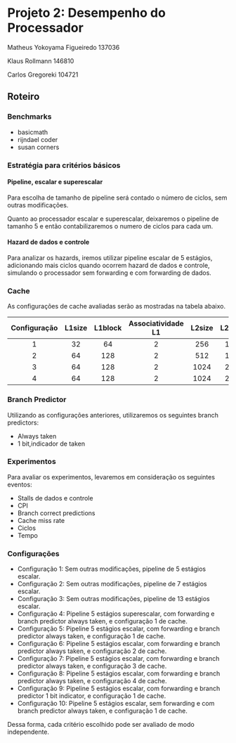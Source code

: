 # Projeto 2: Desempenho do Processador

Matheus Yokoyama Figueiredo     137036

Klaus Rollmann                  146810

Carlos Gregoreki                104721

## Roteiro

### Benchmarks

* basicmath
* rijndael coder
* susan corners

### Estratégia para critérios básicos

#### Pipeline, escalar e superescalar

Para escolha de tamanho de pipeline será contado o número de ciclos, sem outras modificações.

Quanto ao processador escalar e superescalar, deixaremos o pipeline de tamanho 5 e então contabilizaremos o numero de ciclos para cada um.

#### Hazard de dados e controle

Para analizar os hazards, iremos utilizar pipeline escalar de 5 estágios, adicionando mais ciclos quando ocorrem hazard de dados e controle, simulando o processador sem forwarding e com forwarding de dados.

### Cache
As configurações de cache avaliadas serão as mostradas na tabela abaixo.

| Configuração | L1size | L1block | Associatividade L1 | L2size | L2block | Associatividade L2 |
|:------------:|:------:|:-------:|:------------------:|:------:|:-------:|:------------------:|
|       1      |   32   |    64   |          2         |   256  |   1024  |          2         |
|       2      |   64   |   128   |          2         |   512  |   1024  |          2         |
|       3      |   64   |   128   |          2         |  1024  |   2048  |          2         |
|       4      |   64   |   128   |          2         |  1024  |   2048  |          4         |

### Branch Predictor
Utilizando as configurações anteriores, utilizaremos os seguintes branch predictors:

* Always taken
* 1 bit,indicador de taken

### Experimentos

Para avaliar os experimentos, levaremos em consideração os seguintes eventos:
* Stalls de dados e controle
* CPI
* Branch correct predictions
* Cache miss rate
* Ciclos
* Tempo

### Configurações
* Configuração 1: Sem outras modificações, pipeline de 5 estágios escalar.
* Configuração 2: Sem outras modificações, pipeline de 7 estágios escalar.
* Configuração 3: Sem outras modificações, pipeline de 13 estágios escalar.
* Configuração 4: Pipeline 5 estágios superescalar, com forwarding e branch predictor always taken, e configuração 1 de cache.
* Configuração 5: Pipeline 5 estágios escalar, com forwarding e branch predictor always taken, e configuração 1 de cache.
* Configuração 6: Pipeline 5 estágios escalar, com forwarding e branch predictor always taken, e configuração 2 de cache.
* Configuração 7: Pipeline 5 estágios escalar, com forwarding e branch predictor always taken, e configuração 3 de cache.
* Configuração 8: Pipeline 5 estágios escalar, com forwarding e branch predictor always taken, e configuração 4 de cache.
* Configuração 9: Pipeline 5 estágios escalar, com forwarding e branch predictor 1 bit indicator, e configuração 1 de cache.
* Configuração 10: Pipeline 5 estágios escalar, sem forwarding e com branch predictor always taken, e configuração 1 de cache.

Dessa forma, cada critério escolhido pode ser avaliado de modo independente.
